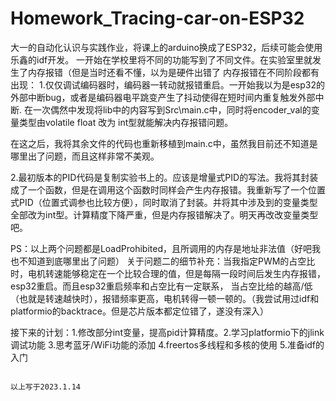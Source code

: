 # Homework_Tracing-car-on-ESP32
大一的自动化认识与实践作业，将课上的arduino换成了ESP32，后续可能会使用乐鑫的idf开发。
一开始在学校里将不同的功能写到了不同文件。在实验室里就发生了内存报错（但是当时还看不懂，以为是硬件出错了
内存报错在不同阶段都有出现：
1.仅仅调试编码器时，编码器一转动就报错重启。一开始我以为是esp32的外部中断bug，或者是编码器电平跳变产生了抖动使得在短时间内重复触发外部中断.
在一次偶然中发现将lib中的内容写到Src\main.c中，同时将encoder_val的变量类型由volatile float 改为 int型就能解决内存报错问题。

在这之后，我将其余文件的代码也重新移植到main.c中，虽然我目前还不知道是哪里出了问题，而且这样非常不美观。

2.最初版本的PID代码是复制实验书上的。应该是增量式PID的写法。我将其封装成了一个函数，但是在调用这个函数时同样会产生内存报错。我重新写了一个位置式PID（位置式调参也比较方便），同时取消了封装。并将其中涉及到的变量类型全部改为int型。计算精度下降严重，但是内存报错解决了。明天再改改变量类型吧。

PS：以上两个问题都是LoadProhibited，且所调用的内存是地址非法值（好吧我也不知道到底哪里出了问题）
    关于问题二的细节补充：当我指定PWM的占空比时，电机转速能够稳定在一个比较合理的值，但是每隔一段时间后发生内存报错，esp32重启。而且esp32重启频率和占空比有一定联系，
    当占空比给的越高/低（也就是转速越快时），报错频率更高，电机转得一顿一顿的。（我尝试用过idf和platformio的backtrace。但是芯片版本都定位错了，遂没有深入）
    
接下来的计划：1.修改部分int变量，提高pid计算精度。2.学习platformio下的jlink调试功能 3.思考蓝牙/WiFi功能的添加 4.freertos多线程和多核的使用 5.准备idf的入门

                                                                                                                                        以上写于2023.1.14
